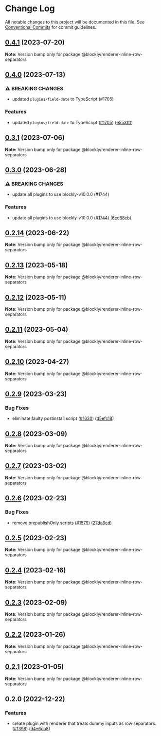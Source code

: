 # Change Log

All notable changes to this project will be documented in this file.
See [Conventional Commits](https://conventionalcommits.org) for commit guidelines.

## [0.4.1](https://github.com/google/blockly-samples/compare/@blockly/renderer-inline-row-separators@0.4.0...@blockly/renderer-inline-row-separators@0.4.1) (2023-07-20)

**Note:** Version bump only for package @blockly/renderer-inline-row-separators





## [0.4.0](https://github.com/google/blockly-samples/compare/@blockly/renderer-inline-row-separators@0.3.1...@blockly/renderer-inline-row-separators@0.4.0) (2023-07-13)


### ⚠ BREAKING CHANGES

* updated `plugins/field-date` to TypeScript (#1705)

### Features

* updated `plugins/field-date` to TypeScript ([#1705](https://github.com/google/blockly-samples/issues/1705)) ([e5531ff](https://github.com/google/blockly-samples/commit/e5531fffe188ee361a16fe48ed126b34e51a8d30))



## [0.3.1](https://github.com/google/blockly-samples/compare/@blockly/renderer-inline-row-separators@0.3.0...@blockly/renderer-inline-row-separators@0.3.1) (2023-07-06)

**Note:** Version bump only for package @blockly/renderer-inline-row-separators





## [0.3.0](https://github.com/google/blockly-samples/compare/@blockly/renderer-inline-row-separators@0.2.14...@blockly/renderer-inline-row-separators@0.3.0) (2023-06-28)


### ⚠ BREAKING CHANGES

* update all plugins to use blockly-v10.0.0 (#1744)

### Features

* update all plugins to use blockly-v10.0.0 ([#1744](https://github.com/google/blockly-samples/issues/1744)) ([6cc88cb](https://github.com/google/blockly-samples/commit/6cc88cbef39d4ad664a668d3d46eb29ba7292f9c))



## [0.2.14](https://github.com/google/blockly-samples/compare/@blockly/renderer-inline-row-separators@0.2.13...@blockly/renderer-inline-row-separators@0.2.14) (2023-06-22)

**Note:** Version bump only for package @blockly/renderer-inline-row-separators





## [0.2.13](https://github.com/google/blockly-samples/compare/@blockly/renderer-inline-row-separators@0.2.12...@blockly/renderer-inline-row-separators@0.2.13) (2023-05-18)

**Note:** Version bump only for package @blockly/renderer-inline-row-separators





## [0.2.12](https://github.com/google/blockly-samples/compare/@blockly/renderer-inline-row-separators@0.2.11...@blockly/renderer-inline-row-separators@0.2.12) (2023-05-11)

**Note:** Version bump only for package @blockly/renderer-inline-row-separators





## [0.2.11](https://github.com/google/blockly-samples/compare/@blockly/renderer-inline-row-separators@0.2.10...@blockly/renderer-inline-row-separators@0.2.11) (2023-05-04)

**Note:** Version bump only for package @blockly/renderer-inline-row-separators





## [0.2.10](https://github.com/google/blockly-samples/compare/@blockly/renderer-inline-row-separators@0.2.9...@blockly/renderer-inline-row-separators@0.2.10) (2023-04-27)

**Note:** Version bump only for package @blockly/renderer-inline-row-separators





## [0.2.9](https://github.com/google/blockly-samples/compare/@blockly/renderer-inline-row-separators@0.2.8...@blockly/renderer-inline-row-separators@0.2.9) (2023-03-23)


### Bug Fixes

* eliminate faulty postinstall script ([#1630](https://github.com/google/blockly-samples/issues/1630)) ([d5efc18](https://github.com/google/blockly-samples/commit/d5efc18193d7f142329d1127ea6c8a64d24aff0c))



## [0.2.8](https://github.com/google/blockly-samples/compare/@blockly/renderer-inline-row-separators@0.2.7...@blockly/renderer-inline-row-separators@0.2.8) (2023-03-09)

**Note:** Version bump only for package @blockly/renderer-inline-row-separators





## [0.2.7](https://github.com/google/blockly-samples/compare/@blockly/renderer-inline-row-separators@0.2.6...@blockly/renderer-inline-row-separators@0.2.7) (2023-03-02)

**Note:** Version bump only for package @blockly/renderer-inline-row-separators





## [0.2.6](https://github.com/google/blockly-samples/compare/@blockly/renderer-inline-row-separators@0.2.5...@blockly/renderer-inline-row-separators@0.2.6) (2023-02-23)


### Bug Fixes

* remove prepublishOnly scripts ([#1579](https://github.com/google/blockly-samples/issues/1579)) ([27da6cd](https://github.com/google/blockly-samples/commit/27da6cd04c38f6ba417f4e7446bb6218c475448d))



## [0.2.5](https://github.com/google/blockly-samples/compare/@blockly/renderer-inline-row-separators@0.2.4...@blockly/renderer-inline-row-separators@0.2.5) (2023-02-23)

**Note:** Version bump only for package @blockly/renderer-inline-row-separators





## [0.2.4](https://github.com/google/blockly-samples/compare/@blockly/renderer-inline-row-separators@0.2.3...@blockly/renderer-inline-row-separators@0.2.4) (2023-02-16)

**Note:** Version bump only for package @blockly/renderer-inline-row-separators





## [0.2.3](https://github.com/google/blockly-samples/compare/@blockly/renderer-inline-row-separators@0.2.2...@blockly/renderer-inline-row-separators@0.2.3) (2023-02-09)

**Note:** Version bump only for package @blockly/renderer-inline-row-separators





## [0.2.2](https://github.com/google/blockly-samples/compare/@blockly/renderer-inline-row-separators@0.2.1...@blockly/renderer-inline-row-separators@0.2.2) (2023-01-26)

**Note:** Version bump only for package @blockly/renderer-inline-row-separators





## [0.2.1](https://github.com/google/blockly-samples/compare/@blockly/renderer-inline-row-separators@0.2.0...@blockly/renderer-inline-row-separators@0.2.1) (2023-01-05)

**Note:** Version bump only for package @blockly/renderer-inline-row-separators





## 0.2.0 (2022-12-22)


### Features

* create plugin with renderer that treats dummy inputs as row separators. ([#1398](https://github.com/google/blockly-samples/issues/1398)) ([d4e6da8](https://github.com/google/blockly-samples/commit/d4e6da87c04e308fabb77f4a21f72a0b457c3484))
